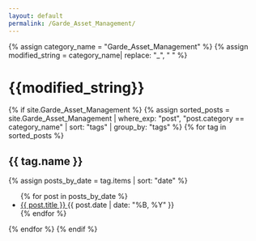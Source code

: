 ```yaml
---
layout: default
permalink: /Garde_Asset_Management/
---
```


{% assign category_name = "Garde_Asset_Management" %}
{% assign modified_string = category_name| replace: "_", " " %}
<h1>{{modified_string}}</h1>
{% if site.Garde_Asset_Management %}
{% assign sorted_posts = site.Garde_Asset_Management | where_exp: "post", "post.category == category_name" | sort: "tags" | group_by: "tags" %}
{% for tag in sorted_posts %}
<h2>{{ tag.name }}</h2>
{% assign posts_by_date = tag.items | sort: "date" %}
<ul>
{% for post in posts_by_date %}
<li><a href="{{ post.url | relative_url }}">{{ post.title }} </a><span>{{ post.date | date: "%B, %Y" }}</span></li>
{% endfor %}
</ul>
{% endfor %}
{% endif %}
